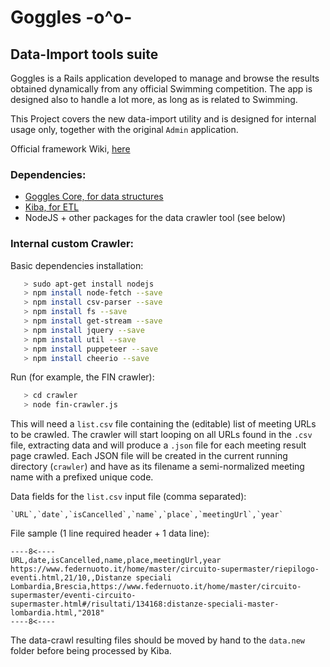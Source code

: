 # Goggles -o^o-
## Data-Import tools suite


Goggles is a Rails application developed to manage and browse the results obtained
dynamically from any official Swimming competition. The app is designed also to handle
a lot more, as long as is related to Swimming.

This Project covers the new data-import utility and is designed for internal usage only, together with the original `Admin` application.

Official framework Wiki, [here](https://github.com/steveoro/goggles_admin/wiki)



### Dependencies:

- [Goggles Core, for data structures](https://github.com/steveoro/goggles_core)
- [Kiba, for ETL](https://github.com/thbar/kiba)
- NodeJS + other packages for the data crawler tool (see below)



### Internal custom Crawler:

Basic dependencies installation:

```bash
   > sudo apt-get install nodejs
   > npm install node-fetch --save
   > npm install csv-parser --save
   > npm install fs --save
   > npm install get-stream --save
   > npm install jquery --save
   > npm install util --save
   > npm install puppeteer --save
   > npm install cheerio --save
```

Run (for example, the FIN crawler):

```bash
   > cd crawler
   > node fin-crawler.js
```

This will need a `list.csv` file containing the (editable) list of meeting URLs to be crawled.
The crawler will start looping on all URLs found in the `.csv` file, extracting data and will produce a `.json` file for each meeting result page crawled.
Each JSON file will be created in the current running directory (`crawler`) and have as its filename a semi-normalized meeting name with a prefixed unique code.

Data fields for the `list.csv` input file (comma separated):

    `URL`,`date`,`isCancelled`,`name`,`place`,`meetingUrl`,`year`

File sample (1 line required header + 1 data line):

```
----8<----
URL,date,isCancelled,name,place,meetingUrl,year
https://www.federnuoto.it/home/master/circuito-supermaster/riepilogo-eventi.html,21/10,,Distanze speciali Lombardia,Brescia,https://www.federnuoto.it/home/master/circuito-supermaster/eventi-circuito-supermaster.html#/risultati/134168:distanze-speciali-master-lombardia.html,"2018"
----8<----
```

The data-crawl resulting files should be moved by hand to the `data.new` folder before being processed by Kiba.

